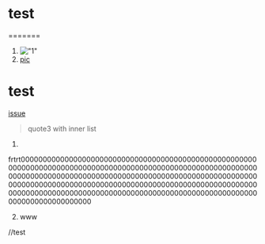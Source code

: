 [](test)
![]()

# test
=======

1. !["1"](src/main/resources/LDR.jpg)
2. [pic](src/main/resources/LDR.jpg)

# test

[issue](https://youtrack.jetbrains.com/issue/IDEA-261634)

> quote3 with inner list

1.

frtrt0000000000000000000000000000000000000000000000000000000000000000000000000000000000000000000000000000000000000000000000000000000000000000000000000000000000000000000000000000000000000000000000000000000000000000000000000000000000000000000000000000000000000000000000000000000000000000000000000000000000000

2. www

//test

[//]: # (//todo)

[//]: # (fixme)